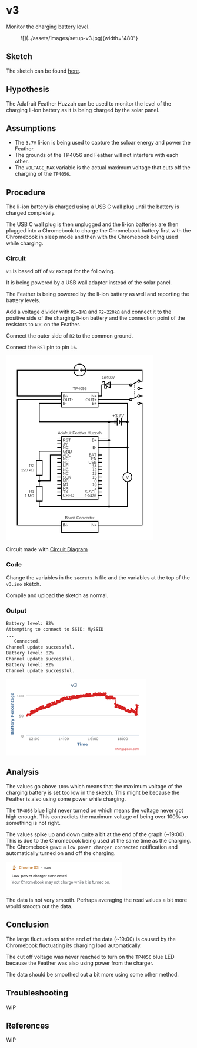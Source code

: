 # v3

Monitor the charging battery level.

<figure markdown>
  ![](../assets/images/setup-v3.jpg){width="480"}
</figure>

## Sketch

The sketch can be found [here](https://github.com/nicholaswilde/solar-battery-charger/tree/main/test/v3).

## Hypothesis

The Adafruit Feather Huzzah can be used to monitor the level of 
the charging li-ion battery as it is being charged by the solar
panel.

## Assumptions
- The `3.7V` li-ion is being used to capture the soloar energy and power the Feather.
- The grounds of the TP4056 and Feather will not interfere with each other.
- The `VOLTAGE_MAX` variable is the actual maximum voltage that cuts off the charging
  of the `TP4056`.

## Procedure

The li-ion battery is charged using a USB C wall plug until the battery is charged
completely.

The USB C wall plug is then unplugged and the li-ion batteries are then plugged
into a Chromebook to charge the Chromebook battery first with the Chromebook in
sleep mode and then with the Chromebook being used while charging.

### Circuit

`v3` is based off of `v2` except for the following.

It is being powered by a USB wall adapter instead of the solar panel.

The Feather is being powered by the li-ion battery as well and reporting the battery levels.

Add a voltage divider with `R1=1MΩ` and `R2=220kΩ` and connect it to the positive side of the
charging li-ion battery and the connection point of the resistors to `ADC` on the Feather.

Connect the outer side of `R2` to the common ground.

Connect the `RST` pin to pin `16`.

![](../assets/images/circuit-v3.png)

Circuit made with [Circuit Diagram](https://www.circuit-diagram.org/)

### Code

Change the variables in the `secrets.h` file and the variables at the top of
the `v3.ino` sketch.

Compile and upload the sketch as normal.

### Output

```shell title="Typical Output"
Battery level: 82%
Attempting to connect to SSID: MySSID
...
   Connected.
Channel update successful.
Battery level: 82%
Channel update successful.
Battery level: 82%
Channel update successful.
```

![](../assets/images/thingspeak-v3.png)

## Analysis

The values go above `100%` which means that the maximum voltage of the charging
battery is set too low in the sketch. This might be because the Feather is also using
some power while charging.

The `TP4056` blue light never turned on which means the voltage never got high enough.
This contradicts the maximum voltage of being over 100% so something is not right.

The values spike up and down quite a bit at the end of the graph (~19:00). This is due
to the Chromebook being used at the same time as the charging. The Chromebook gave a
`low power charger connected` notification and automatically turned on and off the
charging.

![](../assets/images/notification-v3.png)

The data is not very smooth. Perhaps averaging the read values a bit more would
smooth out the data.

## Conclusion

The large fluctuations at the end of the data (~19:00) is caused by the Chromebook
fluctuating its charging load automatically.

The cut off voltage was never reached to turn on the `TP4056` blue LED because the
Feather was also using power from the charger.

The data should be smoothed out a bit more using some other method.

## Troubleshooting

WIP

## References

WIP
